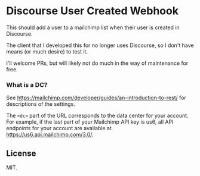 # Discourse User Created Webhook

This should add a user to a mailchimp list when their user is created in Discourse.

The client that I developed this for no longer uses Discourse, so I don't have means (or much desire) to test it.

I'll welcome PRs, but will likely not do much in the way of maintenance for free.

### What is a DC?

See https://mailchimp.com/developer/guides/an-introduction-to-rest/ for descriptions of the settings.

The `<dc>` part of the URL corresponds to the data center for your account. For example, if the last part of your Mailchimp API key is us6, all API endpoints for your account are available at https://us6.api.mailchimp.com/3.0/.

## License

MIT.
